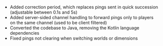 * Added correction period, which replaces pings sent in quick succession (adjustable between 0.1s and 5s)
* Added server-sided channel handling to forward pings only to players on the same channel (used to be client filtered)
* Converted the codebase to Java, removing the Kotlin language dependencies
* Fixed pings not clearing when switching worlds or dimensions
